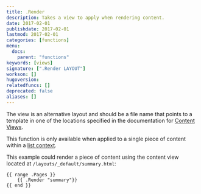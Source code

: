 ```yaml
---
title: .Render
description: Takes a view to apply when rendering content.
date: 2017-02-01
publishdate: 2017-02-01
lastmod: 2017-02-01
categories: [functions]
menu:
  docs:
    parent: "functions"
keywords: [views]
signature: [".Render LAYOUT"]
workson: []
hugoversion:
relatedfuncs: []
deprecated: false
aliases: []
---
```


The view is an alternative layout and should be a file name that points to a template in one of the locations specified in the documentation for [Content Views](/templates/views).

This function is only available when applied to a single piece of content within a [list context].

This example could render a piece of content using the content view located at `/layouts/_default/summary.html`:

```go-html-template
{{ range .Pages }}
    {{ .Render "summary"}}
{{ end }}
```

[list context]: /templates/lists/
